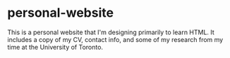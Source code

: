 # personal-website

This is a personal website that I'm designing primarily to learn HTML. It includes a copy of my CV, contact info, and some of my research from my time at the University of Toronto.
